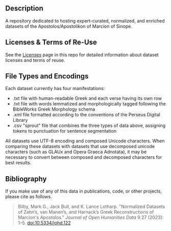 ## Description

A repository dedicated to hosting expert-curated, normalized, and enriched datasets of the Apostolos/Apostolikon of Marcion of Sinope.

## Licenses & Terms of Re-Use

See the [Licenses](https://github.com/nauarchus/Marcion_Apostolos/blob/main/LICENSE.md) page in this repo for detailed information about dataset licenses and terms of reuse.

## File Types and Encodings

Each dataset currently has four manifestations:
* .txt file with human-readable Greek and each verse having its own row
* .txt file with words lemmatized and morphologically tagged following the BibleWorks Greek Morphology schema
* .xml file formatted according to the conventions of the Perseus Digital Library
* .csv "sprout" file that combines the three types of data above, assigning tokens to punctuation for sentence segmentation

All datasets use UTF-8 encoding and composed Unicode characters. When comparing these datasets with datasets that use decomposed unicode characters (such as GLAUx and Opera Graeca Adnotata), it may be necessary to convert between composed and decomposed characters for best results.

## Bibliography

If you make use of any of this data in publications, code, or other projects, please cite as follows.

> Bilby, Mark G., Jack Bull, and K. Lance Lotharp. "Normalized Datasets of Zahn’s, van Manen’s, and Harnack’s Greek Reconstructions of Marcion's Apostolos." *Journal of Open Humanities Data* 9.27 (2023): 1–5. [doi:10.5334/johd.122](https://doi.org/10.5334/johd.122)

